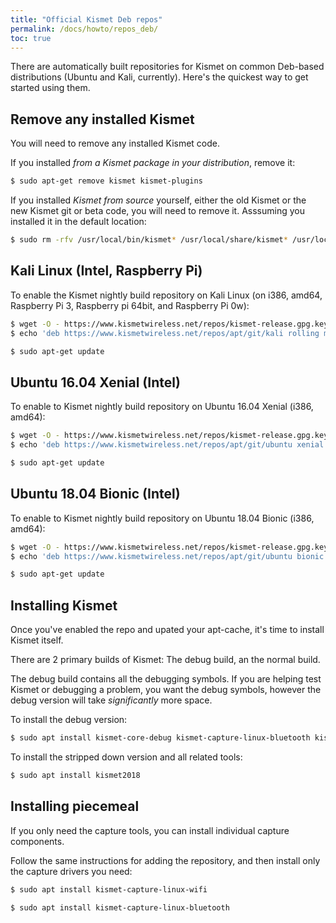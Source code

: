 ```yaml
---
title: "Official Kismet Deb repos"
permalink: /docs/howto/repos_deb/
toc: true
---
```

There are automatically built repositories for Kismet on common Deb-based distributions (Ubuntu and Kali, currently).  Here's the quickest way to get started using them.

## Remove any installed Kismet
You will need to remove any installed Kismet code.

If you installed *from a Kismet package in your distribution*, remove it:

```bash
$ sudo apt-get remove kismet kismet-plugins
```

If you installed *Kismet from source* yourself, either the old Kismet or the new Kismet git or beta code, you will need to remove it.  Asssuming you installed it in the default location:

```bash
$ sudo rm -rfv /usr/local/bin/kismet* /usr/local/share/kismet* /usr/local/etc/kismet*
```

## Kali Linux (Intel, Raspberry Pi)
To enable the Kismet nightly build repository on Kali Linux (on i386, amd64, Raspberry Pi 3, Raspberry pi 64bit, and Raspberry Pi 0w):

```bash
$ wget -O - https://www.kismetwireless.net/repos/kismet-release.gpg.key | sudo apt-key add -
$ echo 'deb https://www.kismetwireless.net/repos/apt/git/kali rolling main' | sudo tee /etc/apt/sources.list.d/kismet.list

$ sudo apt-get update
```

## Ubuntu 16.04 Xenial (Intel)
To enable to Kismet nightly build repository on Ubuntu 16.04 Xenial (i386, amd64):

```bash
$ wget -O - https://www.kismetwireless.net/repos/kismet-release.gpg.key | sudo apt-key add -
$ echo 'deb https://www.kismetwireless.net/repos/apt/git/ubuntu xenial main' | sudo tee /etc/apt/sources.list.d/kismet.list

$ sudo apt-get update
```

## Ubuntu 18.04 Bionic (Intel)
To enable to Kismet nightly build repository on Ubuntu 18.04 Bionic (i386, amd64):

```bash
$ wget -O - https://www.kismetwireless.net/repos/kismet-release.gpg.key | sudo apt-key add -
$ echo 'deb https://www.kismetwireless.net/repos/apt/git/ubuntu bionic main' | sudo tee /etc/apt/sources.list.d/kismet.list

$ sudo apt-get update
```

## Installing Kismet
Once you've enabled the repo and upated your apt-cache, it's time to install Kismet itself.

There are 2 primary builds of Kismet:  The debug build, an the normal build.

The debug build contains all the debugging symbols.  If you are helping test Kismet or debugging a problem, you want the debug symbols, however the debug version will take *significantly* more space.

To install the debug version:
```bash
$ sudo apt install kismet-core-debug kismet-capture-linux-bluetooth kismet-capture-linux-wifi kismet-capture-nrf-mousejack python-kismetcapturertl433 python-kismetexternal python-kismetlog python-kismetrest kismet-logtools 
```

To install the stripped down version and all related tools:
```bash
$ sudo apt install kismet2018
```

## Installing piecemeal
If you only need the capture tools, you can install individual capture components.  

Follow the same instructions for adding the repository, and then install only the capture drivers you need:

```bash
$ sudo apt install kismet-capture-linux-wifi
```

```bash
$ sudo apt install kismet-capture-linux-bluetooth
```

